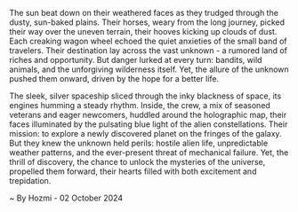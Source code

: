 
The sun beat down on their weathered faces as they trudged through the dusty, sun-baked plains. Their horses, weary from the long journey, picked their way over the uneven terrain, their hooves kicking up clouds of dust. Each creaking wagon wheel echoed the quiet anxieties of the small band of travelers.  Their destination lay across the vast unknown - a rumored land of riches and opportunity. But danger lurked at every turn: bandits, wild animals, and the unforgiving wilderness itself. Yet, the allure of the unknown pushed them onward, driven by the hope for a better life.

The sleek, silver spaceship sliced through the inky blackness of space, its engines humming a steady rhythm. Inside, the crew, a mix of seasoned veterans and eager newcomers, huddled around the holographic map, their faces illuminated by the pulsating blue light of the alien constellations.  Their mission: to explore a newly discovered planet on the fringes of the galaxy. But they knew the unknown held perils: hostile alien life, unpredictable weather patterns, and the ever-present threat of mechanical failure.  Yet, the thrill of discovery, the chance to unlock the mysteries of the universe, propelled them forward, their hearts filled with both excitement and trepidation. 

~ By Hozmi - 02 October 2024
